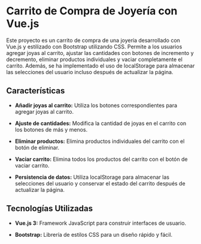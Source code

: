 # Carrito de Compra de Joyería con Vue.js

Este proyecto es un carrito de compra de una joyería desarrollado con Vue.js y estilizado con Bootstrap utilizando CSS. Permite a los usuarios agregar joyas al carrito, ajustar las cantidades con botones de incremento y decremento, eliminar productos individuales y vaciar completamente el carrito. Además, se ha implementado el uso de localStorage para almacenar las selecciones del usuario incluso después de actualizar la página.

## Características

- **Añadir joyas al carrito:** Utiliza los botones correspondientes para agregar joyas al carrito.

- **Ajuste de cantidades:** Modifica la cantidad de joyas en el carrito con los botones de más y menos.

- **Eliminar productos:** Elimina productos individuales del carrito con el botón de eliminar.

- **Vaciar carrito:** Elimina todos los productos del carrito con el botón de vaciar carrito.

- **Persistencia de datos:** Utiliza localStorage para almacenar las selecciones del usuario y conservar el estado del carrito después de actualizar la página.

## Tecnologías Utilizadas

- **Vue.js 3:** Framework JavaScript para construir interfaces de usuario.

- **Bootstrap:** Librería de estilos CSS para un diseño rápido y fácil.


